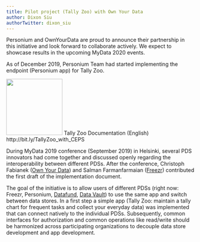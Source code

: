 ```yaml
---
title: Pilot project (Tally Zoo) with Own Your Data
author: Dixon Siu
authorTwitter: dixon_siu
---
```


Personium and OwnYourData are proud to announce their partnership in this initiative and look forward to collaborate actively. We expect to showcase results in the upcoming MyData 2020 events.  

As of December 2019, Personium Team had started implementing the endpoint (Personium app) for Tally Zoo.  

<img src="https://dixonsiu.demo-jp.personium.io/MyData/images/ownyourdata.png" width="150px" >  
Tally Zoo Documentation (English)  
http://bit.ly/TallyZoo_with_CEPS  

<!--truncate-->

During MyData 2019 conference (September 2019) in Helsinki, several PDS innovators had come together and discussed openly regarding the interoperability between different PDSs. After the conference, Christoph Fabianek ([Own Your Data](https://www.ownyourdata.eu/)) and Salman Farmanfarmaian ([Freezr](http://www.freezr.info/)) contributed the first draft of the implementation document.

The goal of the initiative is to allow users of different PDSs (right now: Freezr, Personium, [Datafund](https://datafund.io/), [Data Vault](https://data-vault.eu/en/new)) to use the same app and switch between data stores. In a first step a simple app (Tally Zoo: maintain a tally chart for frequent tasks and collect your everyday data) was implemented that can connect natively to the individual PDSs. Subsequently, common interfaces for authorization and common operations like read/write should be harmonized across participating organizations to decouple data store development and app development.  
